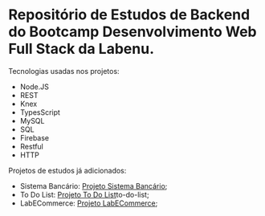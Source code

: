 # Repositório de Estudos de Backend do Bootcamp Desenvolvimento Web Full Stack da Labenu.

Tecnologias usadas nos projetos:

* Node.JS
* REST
* Knex
* TypesScript
* MySQL
* SQL
* Firebase
* Restful
* HTTP

Projetos de estudos já adicionados:

* Sistema Bancário: [Projeto Sistema Bancário](https://github.com/IZABELLA-MEZECK/projetos-backend-labenu/tree/master/SistemaBancario/sistema-bancario);
* To Do List: [Projeto To Do List](https://github.com/IZABELLA-MEZECK/projetos-backend-labenu/tree/master/ToDoList/)to-do-list;
* LabECommerce: [Projeto LabECommerce]();
